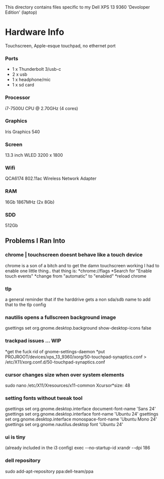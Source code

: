 This directory contains files specific to my Dell XPS 13 9360 'Devoloper Edition' (laptop)

Hardware Info
=============

Touchscreen, Apple-esque touchpad, no ethernet port

### Ports
 * 1 x Thunderbolt 3/usb-c
 * 2 x usb
 * 1 x headphone/mic
 * 1 x sd card

### Processor
i7-7500U CPU @ 2.70GHz (4 cores)

### Graphics
Iris Graphics 540

### Screen
13.3 inch WLED 3200 x 1800

### Wifi
QCA6174 802.11ac Wireless Network Adapter

### RAM
16Gb 1867MHz (2x 8Gb)

### SDD
512Gb



## Problems I Ran Into

### chrome | touchscreen doesnt behave like a touch device
chrome is a son of a bitch and to get the damn touchscreen working I had to enable one little thing.. that thing is:
*chrome://flags
*Search for "Enable touch events"
*change from "automatic" to "enabled"
*reload chrome

### tlp
a general reminder that if the harddrive gets a non sda/sdb name to add that to the tlp config

### nautilis opens a fullscreen background image
gsettings set org.gnome.desktop.background show-desktop-icons false


### trackpad issues ... WIP
*get the fuck rid of gnome-settings-daemon
*put PROJROOT/devices/xps_13_9360/xorg/50-touchpad-synaptics.conf > /etc/X11/xorg.conf.d/50-touchpad-synaptics.conf


### cursor changes size when over system elements
sudo nano /etc/X11/Xresources/x11-common
    Xcursor*size: 48

### setting fonts without tweak tool
gsettings set org.gnome.desktop.interface document-font-name 'Sans 24'
gsettings set org.gnome.desktop.interface font-name 'Ubuntu 24'
gsettings set org.gnome.desktop.interface monospace-font-name 'Ubuntu Mono 24'
gsettings set org.gnome.nautilus.desktop font 'Ubuntu 24'

### ui is tiny
(already included in the i3 config)
exec --no-startup-id xrandr --dpi 186

### dell repository
sudo add-apt-repository ppa:dell-team/ppa
